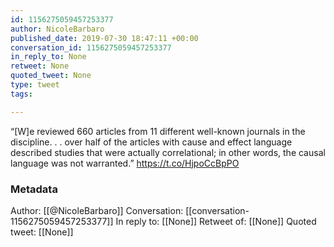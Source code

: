```yaml
---
id: 1156275059457253377
author: NicoleBarbaro
published_date: 2019-07-30 18:47:11 +00:00
conversation_id: 1156275059457253377
in_reply_to: None
retweet: None
quoted_tweet: None
type: tweet
tags:

---
```


“[W]e reviewed 660 articles from 11 different well-known journals in the discipline. . . over half of the articles with cause and effect language described studies that were actually correlational; in other words, the causal language was not warranted.” https://t.co/HjpoCcBpPO

### Metadata

Author: [[@NicoleBarbaro]]
Conversation: [[conversation-1156275059457253377]]
In reply to: [[None]]
Retweet of: [[None]]
Quoted tweet: [[None]]
